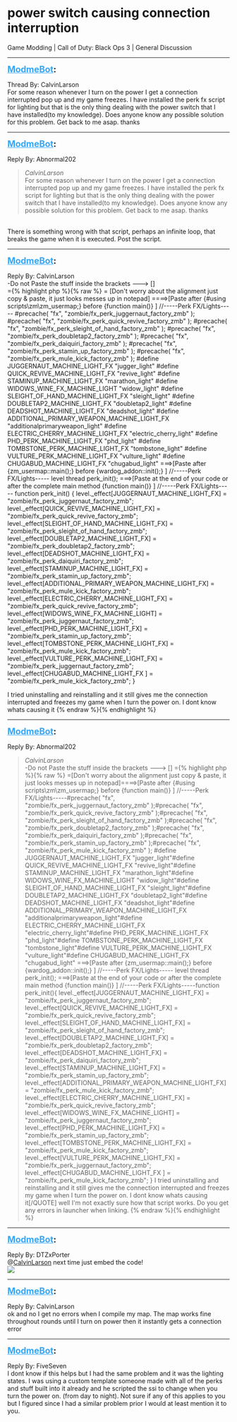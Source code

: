 # power switch causing connection interruption
Game Modding | Call of Duty: Black Ops 3 | General Discussion

---
<strong style="font-size: 1.4em;"><span style="text-decoration: underline;text-decoration-color: #34a7f9;"><span style="color:#34a7f9;">ModmeBot</span></span>:</strong>

<p>Thread By: CalvinLarson<br />For some reason whenever I turn on the power I get a connection interrupted pop up and my game freezes. I have installed the perk fx script for lighting but that is the only thing dealing with the power switch that I have installed(to my knowledge). Does anyone know any possible solution for this problem. Get back to me asap. thanks</p>

---
<strong style="font-size: 1.4em;"><span style="text-decoration: underline;text-decoration-color: #34a7f9;"><span style="color:#34a7f9;">ModmeBot</span></span>:</strong>

<p>Reply By: Abnormal202<br /><blockquote><em>CalvinLarson</em><br />For some reason whenever I turn on the power I get a connection interrupted pop up and my game freezes. I have installed the perk fx script for lighting but that is the only thing dealing with the power switch that I have installed(to my knowledge). Does anyone know any possible solution for this problem. Get back to me asap. thanks</blockquote><br /> There is something wrong with that script, perhaps an infinite loop, that breaks the game when it is executed. Post the script.</p>

---
<strong style="font-size: 1.4em;"><span style="text-decoration: underline;text-decoration-color: #34a7f9;"><span style="color:#34a7f9;">ModmeBot</span></span>:</strong>

<p>Reply By: CalvinLarson<br />-Do not Paste the stuff inside the brackets ---&gt; []<br />={% highlight php %}{% raw %}
=
[Don&#39;t worry about the alignment just copy &amp; paste, it just looks messes up in notepad]
====&gt;[Paste after {#using scripts\zm\zm_usermap;} before {function main()} ]
//-----Perk FX/Lights-----
#precache( "fx", "zombie/fx_perk_juggernaut_factory_zmb" );
#precache( "fx", "zombie/fx_perk_quick_revive_factory_zmb" );
#precache( "fx", "zombie/fx_perk_sleight_of_hand_factory_zmb" );
#precache( "fx", "zombie/fx_perk_doubletap2_factory_zmb" );
#precache( "fx", "zombie/fx_perk_daiquiri_factory_zmb" );
#precache( "fx", "zombie/fx_perk_stamin_up_factory_zmb" );
#precache( "fx", "zombie/fx_perk_mule_kick_factory_zmb" );
#define JUGGERNAUT_MACHINE_LIGHT_FX "jugger_light"
#define QUICK_REVIVE_MACHINE_LIGHT_FX "revive_light"
#define STAMINUP_MACHINE_LIGHT_FX "marathon_light"
#define WIDOWS_WINE_FX_MACHINE_LIGHT "widow_light"
#define SLEIGHT_OF_HAND_MACHINE_LIGHT_FX "sleight_light"
#define DOUBLETAP2_MACHINE_LIGHT_FX "doubletap2_light"
#define DEADSHOT_MACHINE_LIGHT_FX "deadshot_light"
#define ADDITIONAL_PRIMARY_WEAPON_MACHINE_LIGHT_FX "additionalprimaryweapon_light"
#define ELECTRIC_CHERRY_MACHINE_LIGHT_FX "electric_cherry_light"
#define PHD_PERK_MACHINE_LIGHT_FX "phd_light"
#define TOMBSTONE_PERK_MACHINE_LIGHT_FX "tombstone_light"
#define VULTURE_PERK_MACHINE_LIGHT_FX "vulture_light"
#define CHUGABUD_MACHINE_LIGHT_FX "chugabud_light"
===&gt;[Paste after {zm_usermap::main();} before {wardog_addon::init();} ]
//-----Perk FX/Lights-----
 level thread perk_init();
===&gt;[Paste at the end of your code or after the complete main method {function main()} ]
//-----Perk FX/Lights-----
function perk_init()
{
 level._effect[JUGGERNAUT_MACHINE_LIGHT_FX] = "zombie/fx_perk_juggernaut_factory_zmb";
 level._effect[QUICK_REVIVE_MACHINE_LIGHT_FX] = "zombie/fx_perk_quick_revive_factory_zmb";
 level._effect[SLEIGHT_OF_HAND_MACHINE_LIGHT_FX] = "zombie/fx_perk_sleight_of_hand_factory_zmb";
 level._effect[DOUBLETAP2_MACHINE_LIGHT_FX] = "zombie/fx_perk_doubletap2_factory_zmb";
 level._effect[DEADSHOT_MACHINE_LIGHT_FX] = "zombie/fx_perk_daiquiri_factory_zmb";
 level._effect[STAMINUP_MACHINE_LIGHT_FX] = "zombie/fx_perk_stamin_up_factory_zmb";
 level._effect[ADDITIONAL_PRIMARY_WEAPON_MACHINE_LIGHT_FX] = "zombie/fx_perk_mule_kick_factory_zmb";
 level._effect[ELECTRIC_CHERRY_MACHINE_LIGHT_FX] = "zombie/fx_perk_quick_revive_factory_zmb";
 level._effect[WIDOWS_WINE_FX_MACHINE_LIGHT] = "zombie/fx_perk_juggernaut_factory_zmb";
 level._effect[PHD_PERK_MACHINE_LIGHT_FX] = "zombie/fx_perk_stamin_up_factory_zmb";
 level._effect[TOMBSTONE_PERK_MACHINE_LIGHT_FX] = "zombie/fx_perk_mule_kick_factory_zmb";
 level._effect[VULTURE_PERK_MACHINE_LIGHT_FX] = "zombie/fx_perk_juggernaut_factory_zmb";
 level._effect[CHUGABUD_MACHINE_LIGHT_FX ] = "zombie/fx_perk_mule_kick_factory_zmb";
}
 
 
 
I tried uninstalling and reinstalling and it still gives me the connection interrupted and freezes my game when I turn the power on. I dont know whats causing it
{% endraw %}{% endhighlight %}
</p>

---
<strong style="font-size: 1.4em;"><span style="text-decoration: underline;text-decoration-color: #34a7f9;"><span style="color:#34a7f9;">ModmeBot</span></span>:</strong>

<p>Reply By: Abnormal202<br /><blockquote><em>CalvinLarson</em><br />-Do not Paste the stuff inside the brackets ---&gt; [] ={% highlight php %}{% raw %}
=[Don&#39;t worry about the alignment just copy &amp; paste, it just looks messes up in notepad]====&gt;[Paste after {#using scripts\zm\zm_usermap;} before {function main()} ] //-----Perk FX/Lights-----#precache( "fx", "zombie/fx_perk_juggernaut_factory_zmb" );#precache( "fx", "zombie/fx_perk_quick_revive_factory_zmb" );#precache( "fx", "zombie/fx_perk_sleight_of_hand_factory_zmb" );#precache( "fx", "zombie/fx_perk_doubletap2_factory_zmb" );#precache( "fx", "zombie/fx_perk_daiquiri_factory_zmb" );#precache( "fx", "zombie/fx_perk_stamin_up_factory_zmb" );#precache( "fx", "zombie/fx_perk_mule_kick_factory_zmb" ); #define JUGGERNAUT_MACHINE_LIGHT_FX "jugger_light"#define QUICK_REVIVE_MACHINE_LIGHT_FX "revive_light"#define STAMINUP_MACHINE_LIGHT_FX "marathon_light"#define WIDOWS_WINE_FX_MACHINE_LIGHT "widow_light"#define SLEIGHT_OF_HAND_MACHINE_LIGHT_FX "sleight_light"#define DOUBLETAP2_MACHINE_LIGHT_FX "doubletap2_light"#define DEADSHOT_MACHINE_LIGHT_FX "deadshot_light"#define ADDITIONAL_PRIMARY_WEAPON_MACHINE_LIGHT_FX "additionalprimaryweapon_light"#define ELECTRIC_CHERRY_MACHINE_LIGHT_FX "electric_cherry_light"#define PHD_PERK_MACHINE_LIGHT_FX "phd_light"#define TOMBSTONE_PERK_MACHINE_LIGHT_FX "tombstone_light"#define VULTURE_PERK_MACHINE_LIGHT_FX "vulture_light"#define CHUGABUD_MACHINE_LIGHT_FX "chugabud_light" ===&gt;[Paste after {zm_usermap::main();} before {wardog_addon::init();} ] //-----Perk FX/Lights----- level thread perk_init(); ===&gt;[Paste at the end of your code or after the complete main method {function main()} ] //-----Perk FX/Lights-----function perk_init(){ level._effect[JUGGERNAUT_MACHINE_LIGHT_FX] = "zombie/fx_perk_juggernaut_factory_zmb"; level._effect[QUICK_REVIVE_MACHINE_LIGHT_FX] = "zombie/fx_perk_quick_revive_factory_zmb"; level._effect[SLEIGHT_OF_HAND_MACHINE_LIGHT_FX] = "zombie/fx_perk_sleight_of_hand_factory_zmb"; level._effect[DOUBLETAP2_MACHINE_LIGHT_FX] = "zombie/fx_perk_doubletap2_factory_zmb"; level._effect[DEADSHOT_MACHINE_LIGHT_FX] = "zombie/fx_perk_daiquiri_factory_zmb"; level._effect[STAMINUP_MACHINE_LIGHT_FX] = "zombie/fx_perk_stamin_up_factory_zmb"; level._effect[ADDITIONAL_PRIMARY_WEAPON_MACHINE_LIGHT_FX] = "zombie/fx_perk_mule_kick_factory_zmb"; level._effect[ELECTRIC_CHERRY_MACHINE_LIGHT_FX] = "zombie/fx_perk_quick_revive_factory_zmb"; level._effect[WIDOWS_WINE_FX_MACHINE_LIGHT] = "zombie/fx_perk_juggernaut_factory_zmb"; level._effect[PHD_PERK_MACHINE_LIGHT_FX] = "zombie/fx_perk_stamin_up_factory_zmb"; level._effect[TOMBSTONE_PERK_MACHINE_LIGHT_FX] = "zombie/fx_perk_mule_kick_factory_zmb"; level._effect[VULTURE_PERK_MACHINE_LIGHT_FX] = "zombie/fx_perk_juggernaut_factory_zmb"; level._effect[CHUGABUD_MACHINE_LIGHT_FX ] = "zombie/fx_perk_mule_kick_factory_zmb"; }       I tried uninstalling and reinstalling and it still gives me the connection interrupted and freezes my game when I turn the power on. I dont know whats causing it[/QUOTE]
 well I&#39;m not exactly sure how that script works. Do you get any errors in launcher when linking.
{% endraw %}{% endhighlight %}
</blockquote></p>

---
<strong style="font-size: 1.4em;"><span style="text-decoration: underline;text-decoration-color: #34a7f9;"><span style="color:#34a7f9;">ModmeBot</span></span>:</strong>

<p>Reply By: DTZxPorter<br />@<a href="http://aviacreations.com/modme/index.php?view=forumprofile&uid=1001">CalvinLarson</a> next time just embed the code!<br /> <img style="max-width: 500px;" src="http://i.imgur.com/f0XXz0G.png"></p>

---
<strong style="font-size: 1.4em;"><span style="text-decoration: underline;text-decoration-color: #34a7f9;"><span style="color:#34a7f9;">ModmeBot</span></span>:</strong>

<p>Reply By: CalvinLarson<br />ok and no I get no errors when I compile my map. The map works fine throughout rounds until I turn on power then it instantly gets a connection error</p>

---
<strong style="font-size: 1.4em;"><span style="text-decoration: underline;text-decoration-color: #34a7f9;"><span style="color:#34a7f9;">ModmeBot</span></span>:</strong>

<p>Reply By: FiveSeven<br />I dont know if this helps but I had the same problem and it was the lighting states. I was using a custom template someone made with all of the perks and stuff built into it already and he scripted the ssi to change when you turn the power on. (from day to night).  Not sure if any of this applies to you but I figured since I had a similar problem prior I would at least mention it to you.</p>
